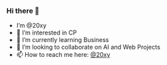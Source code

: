 ### Hi there 👋
- I’m @20xy
- 👀 I’m interested in CP
- 🌱 I’m currently learning Business
- 💞️ I’m looking to collaborate on AI and Web Projects
- 📫 How to reach me here: [@20xy](mailto:20xy.atwork@gmail.com)

<!---
20xy/20xy is a ✨ special ✨ repository because its `README.md` (this file) appears on your GitHub profile.
You can click the Preview link to take a look at your changes.
--->
